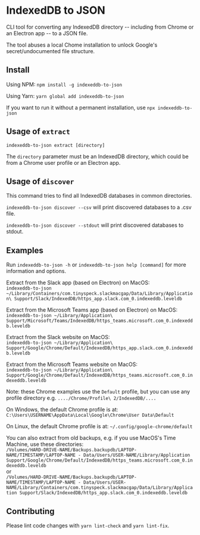 # IndexedDB to JSON

CLI tool for converting any IndexedDB directory -- including from Chrome or an Electron app -- to a JSON file.

The tool abuses a local Chome installation to unlock Google's secret/undocumented file structure.

## Install

Using NPM: `npm install -g indexeddb-to-json`

Using Yarn: `yarn global add indexeddb-to-json`

If you want to run it without a permanent installation, use `npx indexeddb-to-json`

## Usage of `extract`

`indexeddb-to-json extract [directory]`

The `directory` parameter must be an IndexedDB directory, which could be from a Chrome user profile or an Electron app.

## Usage of `discover`

This command tries to find all IndexedDB databases in common directories.

`indexeddb-to-json discover --csv` will print discovered databases to a .csv file.

`indexeddb-to-json discover --stdout` will print discovered databases to stdout.

## Examples

Run `indexeddb-to-json -h` or `indexeddb-to-json help [command]` for more information and options.

Extract from the Slack app (based on Electron) on MacOS:  
`indexeddb-to-json ~/Library/Containers/com.tinyspeck.slackmacgap/Data/Library/Application\ Support/Slack/IndexedDB/https_app.slack.com_0.indexeddb.leveldb`

Extract from the Microsoft Teams app (based on Electron) on MacOS:  
`indexeddb-to-json ~/Library/Application\ Support/Microsoft/Teams/IndexedDB/https_teams.microsoft.com_0.indexeddb.leveldb`

Extract from the Slack website on MacOS:  
`indexeddb-to-json ~/Library/Application\ Support/Google/Chrome/Default/IndexedDB/https_app.slack.com_0.indexeddb.leveldb`

Extract from the Microsoft Teams website on MacOS:  
`indexeddb-to-json ~/Library/Application\ Support/Google/Chrome/Default/IndexedDB/https_teams.microsoft.com_0.indexeddb.leveldb`

Note: these Chrome examples use the `Default` profile, but you can use any profile directory e.g. `..../Chrome/Profile\ 2/IndexedDB/....`

On Windows, the default Chrome profile is at: `C:\Users\USERNAME\AppData\Local\Google\Chrome\User Data\Default`

On Linux, the default Chrome profile is at: `~/.config/google-chrome/default`

You can also extract from old backups, e.g. if you use MacOS's Time Machine, use these directories:  
`/Volumes/HARD-DRIVE-NAME/Backups.backupdb/LAPTOP-NAME/TIMESTAMP/LAPTOP-NAME - Data/Users/USER-NAME/Library/Application Support/Google/Chrome/Default/IndexedDB/https_teams.microsoft.com_0.indexeddb.leveldb`  
or  
`/Volumes/HARD-DRIVE-NAME/Backups.backupdb/LAPTOP-NAME/TIMESTAMP/LAPTOP-NAME - Data/Users/USER-NAME/Library/Containers/com.tinyspeck.slackmacgap/Data/Library/Application Support/Slack/IndexedDB/https_app.slack.com_0.indexeddb.leveldb`

## Contributing

Please lint code changes with `yarn lint-check` and `yarn lint-fix`.
